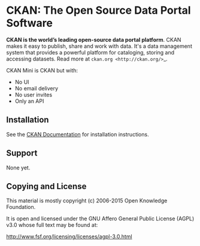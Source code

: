 CKAN: The Open Source Data Portal Software
==========================================

**CKAN is the world’s leading open-source data portal platform**.
CKAN makes it easy to publish, share and work with data. It's a data management
system that provides a powerful platform for cataloging, storing and accessing
datasets. Read more at `ckan.org <http://ckan.org/>`_.

CKAN Mini is CKAN but with:

* No UI
* No email delivery
* No user invites
* Only an API


## Installation
 
See the [CKAN Documentation](http://docs.ckan.org) for installation instructions.


## Support

None yet.


## Copying and License

This material is mostly copyright (c) 2006-2015 Open Knowledge Foundation.

It is open and licensed under the GNU Affero General Public License (AGPL) v3.0
whose full text may be found at:

http://www.fsf.org/licensing/licenses/agpl-3.0.html
